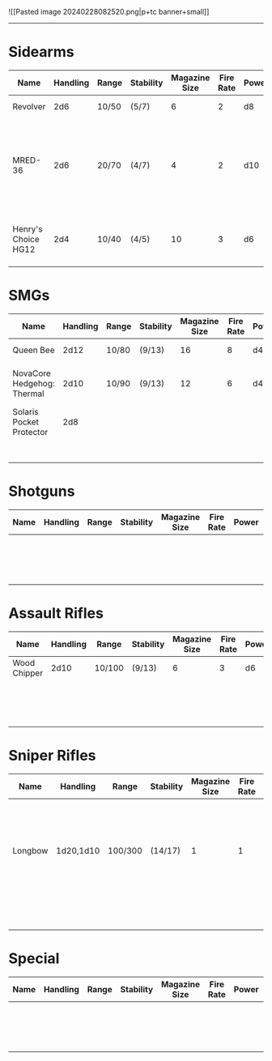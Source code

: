 ![[Pasted image 20240228082520.png|p+tc banner+small]]
____
# Sidearms

| **Name**            | **Handling** | **Range** | **Stability** | **Magazine Size** | **Fire Rate** | **Power** | **Size** | **Notes**                                                              | **Ref**                              |
| ------------------- | ------------ | --------- | ------------- | ----------------- | ------------- | --------- | -------- | ---------------------------------------------------------------------- | ------------------------------------ |
| Revolver            | 2d6          | 10/50     | (5/7)         | 6                 | 2             | d8        | Small    |                                                                        | ![[Pasted image 20240301115532.png]] |
| MRED-36             | 2d6          | 20/70     | (4/7)         | 4                 | 2             | d10       | Small    | A small handheld railgun. MRED stands for "Mini Rail Expulsion Device" | ![[Pasted image 20240301115508.png]] |
| Henry's Choice HG12 | 2d4          | 10/40     | (4/5)         | 10                | 3             | d6        | Small    | Reliable, fast, light.<br>*Quick Draw*                                 | ![[Pasted image 20240301115522.png]] |
# SMGs

| **Name**                   | **Handling** | **Range** | **Stability** | **Magazine Size** | **Fire Rate** | **Power** | **Size** | **Notes**                   | **Ref**                              |
| -------------------------- | ------------ | --------- | ------------- | ----------------- | ------------- | --------- | -------- | --------------------------- | ------------------------------------ |
| Queen Bee                  | 2d12         | 10/80     | (9/13)        | 16                | 8             | d4        | Medium   |                             | ![[Pasted image 20240301115710.png]] |
| NovaCore Hedgehog: Thermal | 2d10         | 10/90     | (9/13)        | 12                | 6             | d4        | Medium   | Fiery Tongue: Has *Burning* | ![[Pasted image 20240301115516.png]] |
| Solaris Pocket Protector   | 2d8          |           |               |                   |               |           | Small    |                             | ![[Pasted image 20240301115744.png]] |
|                            |              |           |               |                   |               |           |          |                             | ![[Pasted image 20240301120238.png]] |
# Shotguns

| **Name** | **Handling** | **Range** | **Stability** | **Magazine Size** | **Fire Rate** | **Power** | **Size** | **Notes** | **Ref**                              |
| -------- | ------------ | --------- | ------------- | ----------------- | ------------- | --------- | -------- | --------- | ------------------------------------ |
|          |              |           |               |                   |               |           |          |           | ![[Pasted image 20240301120037.png]] |
|          |              |           |               |                   |               |           |          |           | ![[Pasted image 20240301120356.png]] |
|          |              |           |               |                   |               |           |          |           |                                      |

# Assault Rifles

| **Name**     | **Handling** | **Range** | **Stability** | **Magazine Size** | **Fire Rate** | **Power** | **Size** | **Notes** | **Ref**                              |
| ------------ | ------------ | --------- | ------------- | ----------------- | ------------- | --------- | -------- | --------- | ------------------------------------ |
| Wood Chipper | 2d10         | 10/100    | (9/13)        | 6                 | 3             | d6        |          |           | ![[Pasted image 20240301120007.png]] |
|              |              |           |               |                   |               |           |          |           | ![[Pasted image 20240301120303.png]] |
|              |              |           |               |                   |               |           |          |           | ![[Pasted image 20240301120309.png]] |
# Sniper Rifles

| **Name** | **Handling** | **Range** | **Stability** | **Magazine Size** | **Fire Rate** | **Power** | **Size** | **Notes**                                                            | **Ref**                              |
| -------- | ------------ | --------- | ------------- | ----------------- | ------------- | --------- | -------- | -------------------------------------------------------------------- | ------------------------------------ |
| Longbow  | 1d20,1d10    | 100/300   | (14/17)       | 1                 | 1             | 1d8+10    |          | Hold Breath: Spend an extra stamina to increase your stability by 2. | ![[Pasted image 20240301120223.png]] |
|          |              |           |               |                   |               |           |          |                                                                      | ![[Pasted image 20240301120331.png]] |
|          |              |           |               |                   |               |           |          |                                                                      |                                      |
# Special

| **Name** | **Handling** | **Range** | **Stability** | **Magazine Size** | **Fire Rate** | **Power** | **Size** | **Notes** | **Ref**                              |
| -------- | ------------ | --------- | ------------- | ----------------- | ------------- | --------- | -------- | --------- | ------------------------------------ |
|          |              |           |               |                   |               |           |          |           | ![[Pasted image 20240301120124.png]] |
|          |              |           |               |                   |               |           |          |           | ![[Pasted image 20240301120208.png]] |
|          |              |           |               |                   |               |           |          |           |                                      |